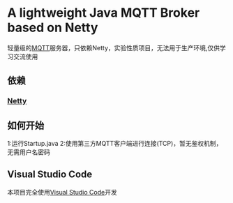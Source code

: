 # A lightweight Java MQTT Broker based on Netty
轻量级的[MQTT](http://www.mqtt.org/)服务器，只依赖Netty，实验性质项目，无法用于生产环境,仅供学习交流使用
## 依赖
### [Netty](https://github.com/netty/netty)
## 如何开始
1:运行Startup.java
2:使用第三方MQTT客户端进行连接(TCP)，暂无鉴权机制，无需用户名密码

## Visual Studio Code
本项目完全使用[Visual Studio Code](https://github.com/Microsoft/vscode)开发 

